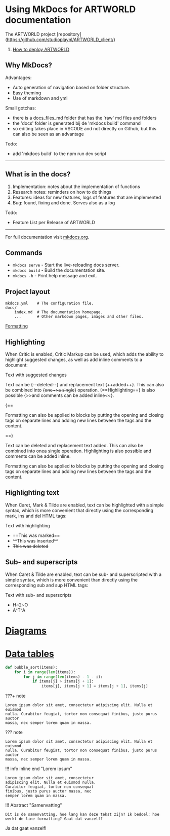 # Using MkDocs for ARTWORLD documentation

The ARTWORLD project [repository] (https://github.com/studioplaynl/ARTWORLD_client/)


1. [How to deploy ARTWORLD](1-implementation/How-to-deploy-artworld/)



## Why MkDocs?

Advantages:

- Auto generation of navigation based on folder structure.
- Easy theming
- Use of markdown and yml


Small gotchas:

- there is a docs_files_md folder that has the 'raw' md files and folders
- the 'docs' folder is generated bij de 'mkdocs build' command
- so editing takes place in VSCODE and not directly on Github, but this can also be seen as an advantage


Todo:

- add 'mkdocs build' to the npm run dev script

* * *

## What is in the docs?
1. Implementation: notes about the implementation of functions
2. Research notes: reminders on how to do things
3. Features: ideas for new features, logs of features that are implemented
4. Bug: found, fixing and done. Serves also as a log 

Todo:

- Feature List per Release of ARTWORLD


* * *

For full documentation visit [mkdocs.org](https://www.mkdocs.org).



## Commands

* `mkdocs serve` - Start the live-reloading docs server.
* `mkdocs build` - Build the documentation site.
* `mkdocs -h` - Print help message and exit.

## Project layout

    mkdocs.yml    # The configuration file.
    docs/
        index.md  # The documentation homepage.
        ...       # Other markdown pages, images and other files.


[Formatting](https://squidfunk.github.io/mkdocs-material/reference/formatting/)

## Highlighting 
When Critic is enabled, Critic Markup can be used, which adds the ability to highlight suggested changes, as well as add inline comments to a document:

Text with suggested changes

Text can be {--deleted--} and replacement text {++added++}. This can also be
combined into {~~one~>a single~~} operation. {==Highlighting==} is also
possible {>>and comments can be added inline<<}.

{==

Formatting can also be applied to blocks by putting the opening and closing
tags on separate lines and adding new lines between the tags and the content.

==}

Text can be deleted and replacement text added. This can also be combined into onea single operation. Highlighting is also possible and comments can be added inline.

Formatting can also be applied to blocks by putting the opening and closing tags on separate lines and adding new lines between the tags and the content.

## Highlighting text
When Caret, Mark & Tilde are enabled, text can be highlighted with a simple syntax, which is more convenient that directly using the corresponding mark, ins and del HTML tags:

Text with highlighting

- ==This was marked==
- ^^This was inserted^^
- ~~This was deleted~~


## Sub- and superscripts
When Caret & Tilde are enabled, text can be sub- and superscripted with a simple syntax, which is more convenient than directly using the corresponding sub and sup HTML tags:

Text with sub- and superscripts

- H~2~O
- A^T^A

# [Diagrams](https://squidfunk.github.io/mkdocs-material/reference/diagrams/)


# [Data tables](https://squidfunk.github.io/mkdocs-material/reference/data-tables/)

``` py title="bubble_sort.py"
def bubble_sort(items):
    for i in range(len(items)):
        for j in range(len(items) - 1 - i):
            if items[j] > items[j + 1]:
                items[j], items[j + 1] = items[j + 1], items[j]
```

???+ note

    Lorem ipsum dolor sit amet, consectetur adipiscing elit. Nulla et euismod
    nulla. Curabitur feugiat, tortor non consequat finibus, justo purus auctor
    massa, nec semper lorem quam in massa.

??? note

    Lorem ipsum dolor sit amet, consectetur adipiscing elit. Nulla et euismod
    nulla. Curabitur feugiat, tortor non consequat finibus, justo purus auctor
    massa, nec semper lorem quam in massa.

!!! info inline end "Lorem ipsum"

    Lorem ipsum dolor sit amet, consectetur
    adipiscing elit. Nulla et euismod nulla.
    Curabitur feugiat, tortor non consequat
    finibus, justo purus auctor massa, nec
    semper lorem quam in massa.

!!! Abstract "Samenvatting"

    Dit is de samenvatting, hoe lang kan deze tekst zijn? Ik bedoel: hoe werkt de line formatting? Gaat dat vanzelf?

Ja dat gaat vanzelf!